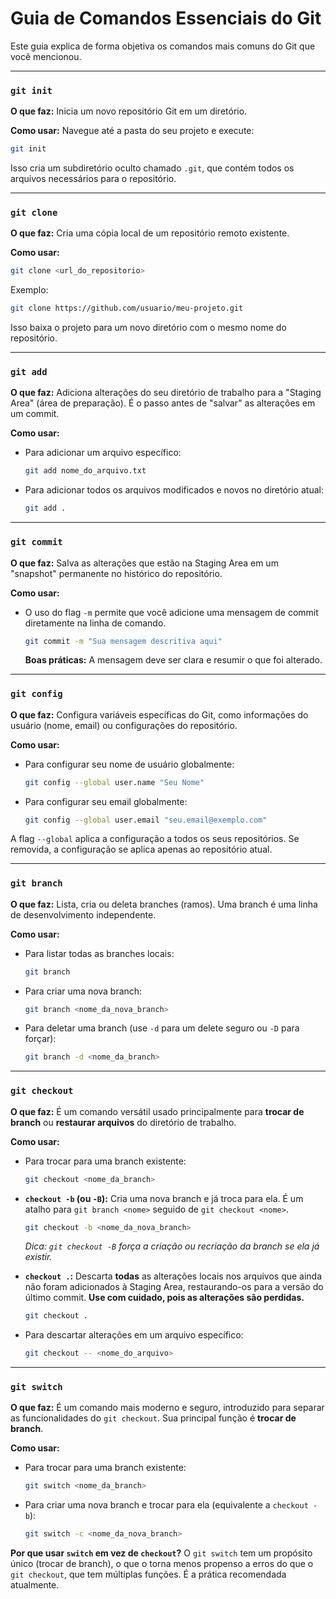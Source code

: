 
# Guia de Comandos Essenciais do Git

Este guia explica de forma objetiva os comandos mais comuns do Git que você mencionou.

---

### `git init`

**O que faz:** Inicia um novo repositório Git em um diretório.

**Como usar:**
Navegue até a pasta do seu projeto e execute:
```bash
git init
```
Isso cria um subdiretório oculto chamado `.git`, que contém todos os arquivos necessários para o repositório.

---

### `git clone`

**O que faz:** Cria uma cópia local de um repositório remoto existente.

**Como usar:**
```bash
git clone <url_do_repositorio>
```
Exemplo:
```bash
git clone https://github.com/usuario/meu-projeto.git
```
Isso baixa o projeto para um novo diretório com o mesmo nome do repositório.

---

### `git add`

**O que faz:** Adiciona alterações do seu diretório de trabalho para a "Staging Area" (área de preparação). É o passo antes de "salvar" as alterações em um commit.

**Como usar:**
- Para adicionar um arquivo específico:
  ```bash
  git add nome_do_arquivo.txt
  ```
- Para adicionar todos os arquivos modificados e novos no diretório atual:
  ```bash
  git add .
  ```

---

### `git commit`

**O que faz:** Salva as alterações que estão na Staging Area em um "snapshot" permanente no histórico do repositório.

**Como usar:**
- O uso do flag `-m` permite que você adicione uma mensagem de commit diretamente na linha de comando.
  ```bash
  git commit -m "Sua mensagem descritiva aqui"
  ```
  **Boas práticas:** A mensagem deve ser clara e resumir o que foi alterado.

---

### `git config`

**O que faz:** Configura variáveis específicas do Git, como informações do usuário (nome, email) ou configurações do repositório.

**Como usar:**
- Para configurar seu nome de usuário globalmente:
  ```bash
  git config --global user.name "Seu Nome"
  ```
- Para configurar seu email globalmente:
  ```bash
  git config --global user.email "seu.email@exemplo.com"
  ```
A flag `--global` aplica a configuração a todos os seus repositórios. Se removida, a configuração se aplica apenas ao repositório atual.

---

### `git branch`

**O que faz:** Lista, cria ou deleta branches (ramos). Uma branch é uma linha de desenvolvimento independente.

**Como usar:**
- Para listar todas as branches locais:
  ```bash
  git branch
  ```
- Para criar uma nova branch:
  ```bash
  git branch <nome_da_nova_branch>
  ```
- Para deletar uma branch (use `-d` para um delete seguro ou `-D` para forçar):
  ```bash
  git branch -d <nome_da_branch>
  ```

---

### `git checkout`

**O que faz:** É um comando versátil usado principalmente para **trocar de branch** ou **restaurar arquivos** do diretório de trabalho.

**Como usar:**
- Para trocar para uma branch existente:
  ```bash
  git checkout <nome_da_branch>
  ```
- **`checkout -b` (ou `-B`):** Cria uma nova branch e já troca para ela. É um atalho para `git branch <nome>` seguido de `git checkout <nome>`.
  ```bash
  git checkout -b <nome_da_nova_branch>
  ```
  *Dica: `git checkout -B` força a criação ou recriação da branch se ela já existir.*

- **`checkout .`:** Descarta **todas** as alterações locais nos arquivos que ainda não foram adicionados à Staging Area, restaurando-os para a versão do último commit. **Use com cuidado, pois as alterações são perdidas.**
  ```bash
  git checkout .
  ```
- Para descartar alterações em um arquivo específico:
  ```bash
  git checkout -- <nome_do_arquivo>
  ```

---

### `git switch`

**O que faz:** É um comando mais moderno e seguro, introduzido para separar as funcionalidades do `git checkout`. Sua principal função é **trocar de branch**.

**Como usar:**
- Para trocar para uma branch existente:
  ```bash
  git switch <nome_da_branch>
  ```
- Para criar uma nova branch e trocar para ela (equivalente a `checkout -b`):
  ```bash
  git switch -c <nome_da_nova_branch>
  ```

**Por que usar `switch` em vez de `checkout`?**
O `git switch` tem um propósito único (trocar de branch), o que o torna menos propenso a erros do que o `git checkout`, que tem múltiplas funções. É a prática recomendada atualmente.
